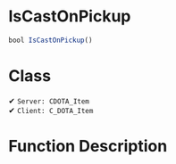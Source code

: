 # IsCastOnPickup
```js
bool IsCastOnPickup()
```
# Class
✔ `Server: CDOTA_Item`  
✔ `Client: C_DOTA_Item`  

# Function Description

